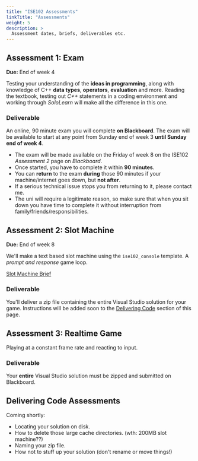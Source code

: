 ```yaml
---
title: "ISE102 Assessments"
linkTitle: "Assessments"
weight: 5
description: >
  Assessment dates, briefs, deliverables etc.
---
```



## Assessment 1: Exam

**Due:** End of week 4

Testing your understanding of the **ideas in programming**, along with knowledge of C++ **data types**, **operators**, **evaluation** and more. Reading the textbook, testing out _C++_ statements in a coding environment and working through _SoloLearn_ will make all the difference in this one.

### Deliverable

An online, 90 minute exam you will complete **on Blackboard**. The exam will be available to start at any point from Sunday end of week 3 **until Sunday end of week 4**. 

  * The exam will be made available on the Friday of week 8 on the ISE102 _Assessment 2_ page on _Blackboard_.
  * Once started, you have to complete it within **90 minutes**.
  * You can **return** to the exam **during** those 90 minutes if your machine/internet goes down, but **not after**.
  * If a serious technical issue stops you from returning to it, please contact me. 
  * The uni will require a legitimate reason, so make sure that when you sit down you have time to complete it without interruption from family/friends/responsibilities.  

## Assessment 2: Slot Machine
**Due:** End of week 8

We'll make a text based slot machine using the `ise102_console` template. A _prompt and response_ game loop.

[Slot Machine Brief](https://laureate-au.blackboard.com/bbcswebdav/pid-8547440-dt-content-rid-36256223_1/xid-36256223_1)

### Deliverable 

You'll deliver a zip file containing the entire Visual Studio solution for your game. Instructions will be added soon to the  [Delivering Code](#delivering-code-assessments) section of this page.

## Assessment 3: Realtime Game

Playing at a constant frame rate and reacting to input.

### Deliverable

Your **entire** Visual Studio solution must be zipped and submitted on Blackboard.

## Delivering Code Assessments

Coming shortly:

* Locating your solution on disk.
* How to delete those large cache directories. (wth: 200MB slot machine??)
* Naming your zip file.
* How not to stuff up your solution (don't rename or move things!)